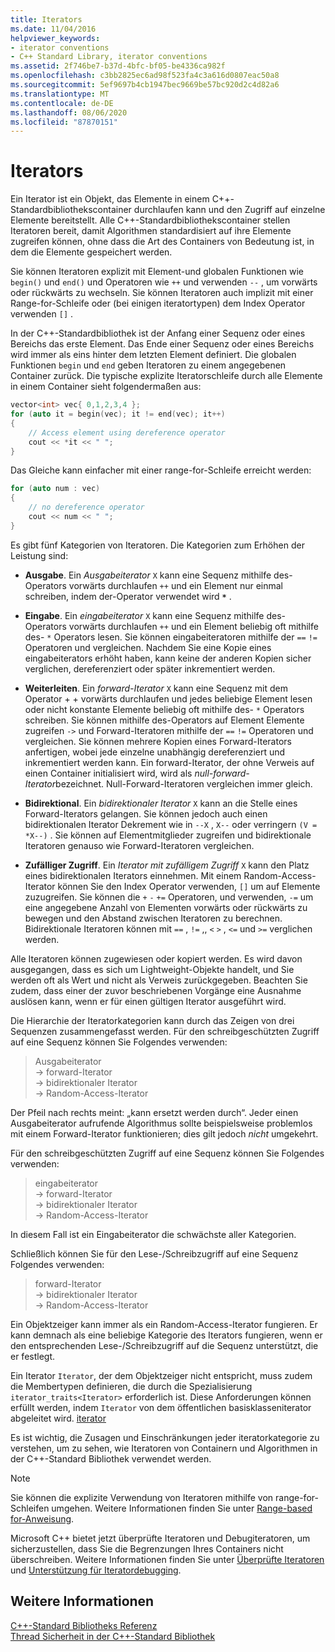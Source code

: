 ```yaml
---
title: Iterators
ms.date: 11/04/2016
helpviewer_keywords:
- iterator conventions
- C++ Standard Library, iterator conventions
ms.assetid: 2f746be7-b37d-4bfc-bf05-be4336ca982f
ms.openlocfilehash: c3bb2825ec6ad98f523fa4c3a616d0807eac50a8
ms.sourcegitcommit: 5ef9697b4cb1947bec9669be57bc920d2c4d82a6
ms.translationtype: MT
ms.contentlocale: de-DE
ms.lasthandoff: 08/06/2020
ms.locfileid: "87870151"
---
```

# <a name="iterators"></a>Iterators

Ein Iterator ist ein Objekt, das Elemente in einem C++-Standardbibliothekscontainer durchlaufen kann und den Zugriff auf einzelne Elemente bereitstellt. Alle C++-Standardbibliothekscontainer stellen Iteratoren bereit, damit Algorithmen standardisiert auf ihre Elemente zugreifen können, ohne dass die Art des Containers von Bedeutung ist, in dem die Elemente gespeichert werden.

Sie können Iteratoren explizit mit Element-und globalen Funktionen wie `begin()` und `end()` und Operatoren wie `++` und verwenden `--` , um vorwärts oder rückwärts zu wechseln. Sie können Iteratoren auch implizit mit einer Range-for-Schleife oder (bei einigen iteratortypen) dem Index Operator verwenden `[]` .

In der C++-Standardbibliothek ist der Anfang einer Sequenz oder eines Bereichs das erste Element. Das Ende einer Sequenz oder eines Bereichs wird immer als eins hinter dem letzten Element definiert. Die globalen Funktionen `begin` und `end` geben Iteratoren zu einem angegebenen Container zurück. Die typische explizite Iteratorschleife durch alle Elemente in einem Container sieht folgendermaßen aus:

```cpp
vector<int> vec{ 0,1,2,3,4 };
for (auto it = begin(vec); it != end(vec); it++)
{
    // Access element using dereference operator
    cout << *it << " ";
}
```

Das Gleiche kann einfacher mit einer range-for-Schleife erreicht werden:

```cpp
for (auto num : vec)
{
    // no dereference operator
    cout << num << " ";
}
```

Es gibt fünf Kategorien von Iteratoren. Die Kategorien zum Erhöhen der Leistung sind:

- **Ausgabe**. Ein *Ausgabeiterator* `X` kann eine Sequenz mithilfe des-Operators vorwärts durchlaufen `++` und ein Element nur einmal schreiben, indem der-Operator verwendet wird __`*`__ .

- **Eingabe**. Ein *eingabeiterator* `X` kann eine Sequenz mithilfe des-Operators vorwärts durchlaufen `++` und ein Element beliebig oft mithilfe des- `*` Operators lesen. Sie können eingabeiteratoren mithilfe der `==` `!=` Operatoren und vergleichen. Nachdem Sie eine Kopie eines eingabeiterators erhöht haben, kann keine der anderen Kopien sicher verglichen, dereferenziert oder später inkrementiert werden.

- **Weiterleiten**. Ein *forward-Iterator* `X` kann eine Sequenz mit dem Operator + + vorwärts durchlaufen und jedes beliebige Element lesen oder nicht konstante Elemente beliebig oft mithilfe des- `*` Operators schreiben. Sie können mithilfe des-Operators auf Element Elemente zugreifen `->` und Forward-Iteratoren mithilfe der `==` `!=` Operatoren und vergleichen. Sie können mehrere Kopien eines Forward-Iterators anfertigen, wobei jede einzelne unabhängig dereferenziert und inkrementiert werden kann. Ein forward-Iterator, der ohne Verweis auf einen Container initialisiert wird, wird als *null-forward-Iterator*bezeichnet. Null-Forward-Iteratoren vergleichen immer gleich.

- **Bidirektional**. Ein *bidirektionaler Iterator* `X` kann an die Stelle eines Forward-Iterators gelangen. Sie können jedoch auch einen bidirektionalen Iterator Dekrement wie in `--X` , `X--` oder verringern `(V = *X--)` . Sie können auf Elementmitglieder zugreifen und bidirektionale Iteratoren genauso wie Forward-Iteratoren vergleichen.

- **Zufälliger Zugriff**. Ein *Iterator mit zufälligem Zugriff* `X` kann den Platz eines bidirektionalen Iterators einnehmen. Mit einem Random-Access-Iterator können Sie den Index Operator verwenden, `[]` um auf Elemente zuzugreifen. Sie können die `+` `-` `+=` Operatoren, und verwenden, `-=` um eine angegebene Anzahl von Elementen vorwärts oder rückwärts zu bewegen und den Abstand zwischen Iteratoren zu berechnen. Bidirektionale Iteratoren können mit `==` , `!=` ,, `<` `>` , `<=` und `>=` verglichen werden.

Alle Iteratoren können zugewiesen oder kopiert werden. Es wird davon ausgegangen, dass es sich um Lightweight-Objekte handelt, und Sie werden oft als Wert und nicht als Verweis zurückgegeben. Beachten Sie zudem, dass einer der zuvor beschriebenen Vorgänge eine Ausnahme auslösen kann, wenn er für einen gültigen Iterator ausgeführt wird.

Die Hierarchie der Iteratorkategorien kann durch das Zeigen von drei Sequenzen zusammengefasst werden. Für den schreibgeschützten Zugriff auf eine Sequenz können Sie Folgendes verwenden:

> Ausgabeiterator \
> -> forward-Iterator \
> -> bidirektionaler Iterator \
> -> Random-Access-Iterator

Der Pfeil nach rechts meint: „kann ersetzt werden durch“. Jeder einen Ausgabeiterator aufrufende Algorithmus sollte beispielsweise problemlos mit einem Forward-Iterator funktionieren; dies gilt jedoch *nicht* umgekehrt.

Für den schreibgeschützten Zugriff auf eine Sequenz können Sie Folgendes verwenden:

> eingabeiterator \
> -> forward-Iterator \
> -> bidirektionaler Iterator \
> -> Random-Access-Iterator

In diesem Fall ist ein Eingabeiterator die schwächste aller Kategorien.

Schließlich können Sie für den Lese-/Schreibzugriff auf eine Sequenz Folgendes verwenden:

> forward-Iterator \
> -> bidirektionaler Iterator \
> -> Random-Access-Iterator

Ein Objektzeiger kann immer als ein Random-Access-Iterator fungieren. Er kann demnach als eine beliebige Kategorie des Iterators fungieren, wenn er den entsprechenden Lese-/Schreibzugriff auf die Sequenz unterstützt, die er festlegt.

Ein Iterator `Iterator`, der dem Objektzeiger nicht entspricht, muss zudem die Membertypen definieren, die durch die Spezialisierung `iterator_traits<Iterator>` erforderlich ist. Diese Anforderungen können erfüllt werden, indem `Iterator` von dem öffentlichen basisklasseniterator abgeleitet wird. [iterator](../standard-library/iterator-struct.md)

Es ist wichtig, die Zusagen und Einschränkungen jeder iteratorkategorie zu verstehen, um zu sehen, wie Iteratoren von Containern und Algorithmen in der C++-Standard Bibliothek verwendet werden.

> [!NOTE]
> Sie können die explizite Verwendung von Iteratoren mithilfe von range-for-Schleifen umgehen. Weitere Informationen finden Sie unter [Range-based for-Anweisung](../cpp/range-based-for-statement-cpp.md).

Microsoft C++ bietet jetzt überprüfte Iteratoren und Debugiteratoren, um sicherzustellen, dass Sie die Begrenzungen Ihres Containers nicht überschreiben. Weitere Informationen finden Sie unter [Überprüfte Iteratoren](../standard-library/checked-iterators.md) und [Unterstützung für Iteratordebugging](../standard-library/debug-iterator-support.md).

## <a name="see-also"></a>Weitere Informationen

[C++-Standard Bibliotheks Referenz](../standard-library/cpp-standard-library-reference.md)\
[Thread Sicherheit in der C++-Standard Bibliothek](../standard-library/thread-safety-in-the-cpp-standard-library.md)
